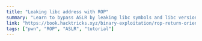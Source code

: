 ```yaml
---
title: "Leaking libc address with ROP"
summary: "Learn to bypass ASLR by leaking libc symbols and libc version, using Return-Oriented-Programming."
link: "https://book.hacktricks.xyz/binary-exploitation/rop-return-oriented-programing/ret2lib/rop-leaking-libc-address"
tags: ["pwn", "ROP", "ASLR", "tutorial"]
---
```

